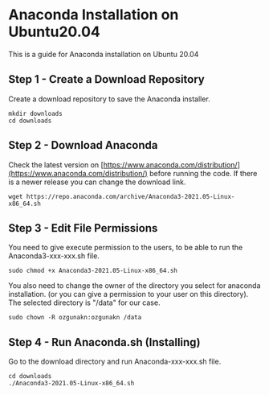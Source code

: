 # Anaconda Installation on Ubuntu20.04

This is a guide for Anaconda installation on Ubuntu 20.04

## Step 1 - Create a Download Repository

Create a download repository to save the Anaconda installer.

```text
mkdir downloads
cd downloads
```

## Step 2 - Download Anaconda

Check the latest version on [https://www.anaconda.com/distribution/](https://www.anaconda.com/distribution/) before running the code. If there is a newer release you can change the download link.

```text
wget https://repo.anaconda.com/archive/Anaconda3-2021.05-Linux-x86_64.sh
```

## Step 3 - Edit File Permissions

You need to give execute permission to the users, to be able to run the Anaconda3-xxx-xxx.sh file.

```text
sudo chmod +x Anaconda3-2021.05-Linux-x86_64.sh
```

You also need to change the owner of the directory you select for anaconda installation. \(or you can give a permission to your user on this directory\). The selected directory is "/data" for our case.

```text
sudo chown -R ozgunakn:ozgunakn /data
```

## Step 4 - Run Anaconda.sh \(Installing\)

Go to the download directory and run Anaconda-xxx-xxx.sh file.

```text
cd downloads
./Anaconda3-2021.05-Linux-x86_64.sh
```



